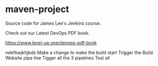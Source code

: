 # maven-project
Source code for James Lee's Jenkins course.

Check out our Latest DevOps PDF book.

https://www.level-up.one/devops-pdf-book

nebfkwjkhjbds
Make a change to make the build start
Trigger the Build Website pipe line
Tigger all the 3 pipelines
Test all
